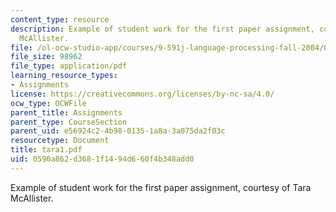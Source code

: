 ```yaml
---
content_type: resource
description: Example of student work for the first paper assignment, courtesy of Tara
  McAllister.
file: /ol-ocw-studio-app/courses/9-591j-language-processing-fall-2004/0590a862d3681f1494d660f4b348add0_tara1.pdf
file_size: 98962
file_type: application/pdf
learning_resource_types:
- Assignments
license: https://creativecommons.org/licenses/by-nc-sa/4.0/
ocw_type: OCWFile
parent_title: Assignments
parent_type: CourseSection
parent_uid: e56924c2-4b98-0135-1a8a-3a075da2f03c
resourcetype: Document
title: tara1.pdf
uid: 0590a862-d368-1f14-94d6-60f4b348add0
---
```

Example of student work for the first paper assignment, courtesy of Tara McAllister.